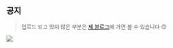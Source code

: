 ## 공지
>  업로드 되고 있지 않은 부분은
[제 블로그](https://praybe.tistory.com/category/%EA%B8%B0%EC%88%A0%EB%A9%B4%EC%A0%91%EC%A4%80%EB%B9%84)에 가면 볼 수 있습니다 😊 <br/>
<img src="https://github.com/praybe/private/blob/62ee87b4bdfda035a22aa06504cf286e6344f76a/image/img%20(2).jpg" width="width 30%" height="height 30%">

<br/><br/><br/><br/><br/>
